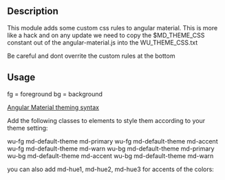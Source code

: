 
## Description 

This module adds some custom css rules to angular material. This is more like a hack and on any update we need to copy the
$MD_THEME_CSS constant out of the angular-material.js into the WU_THEME_CSS.txt

Be careful and dont overrite the custom rules at the bottom


## Usage 
fg = foreground
bg = background

[Angular Material theming syntax](https://material.angularjs.org/HEAD/#/Theming/02_declarative_syntax)

Add the following classes to elements to style them according to your theme setting:

wu-fg md-default-theme md-primary
wu-fg md-default-theme md-accent 
wu-fg md-default-theme md-warn
wu-bg md-default-theme md-primary 
wu-bg md-default-theme md-accent
wu-bg md-default-theme md-warn


you can also add md-hue1, md-hue2, md-hue3 for accents of the colors:
